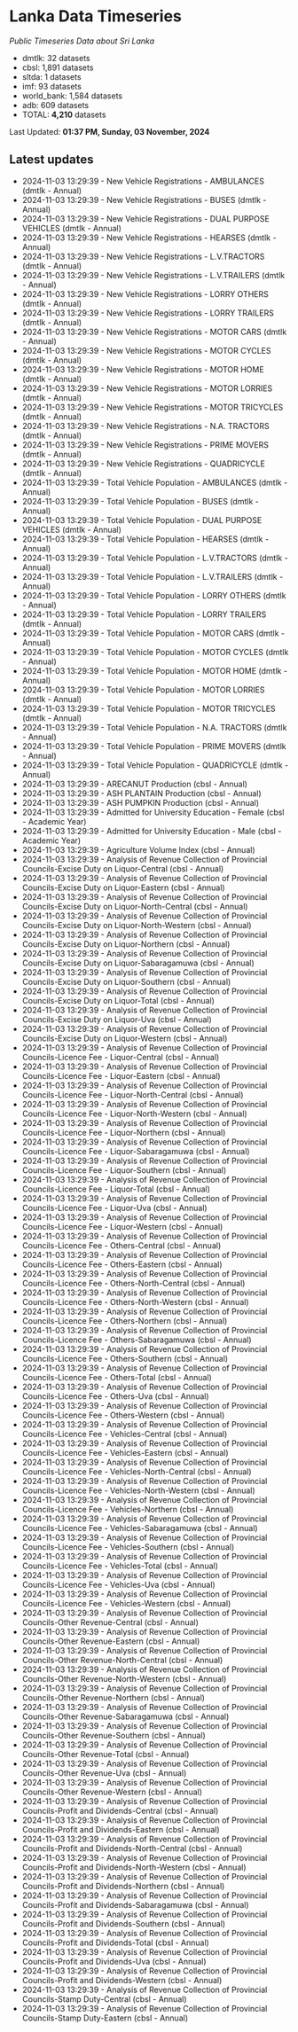 # Lanka Data Timeseries
*Public Timeseries Data about Sri Lanka*

* dmtlk: 32 datasets
* cbsl: 1,891 datasets
* sltda: 1 datasets
* imf: 93 datasets
* world_bank: 1,584 datasets
* adb: 609 datasets
* TOTAL: **4,210** datasets

Last Updated: **01:37 PM, Sunday, 03 November, 2024**

## Latest updates

* 2024-11-03 13:29:39 - New Vehicle Registrations - AMBULANCES (dmtlk - Annual)
* 2024-11-03 13:29:39 - New Vehicle Registrations - BUSES (dmtlk - Annual)
* 2024-11-03 13:29:39 - New Vehicle Registrations - DUAL PURPOSE VEHICLES (dmtlk - Annual)
* 2024-11-03 13:29:39 - New Vehicle Registrations - HEARSES (dmtlk - Annual)
* 2024-11-03 13:29:39 - New Vehicle Registrations - L.V.TRACTORS (dmtlk - Annual)
* 2024-11-03 13:29:39 - New Vehicle Registrations - L.V.TRAILERS (dmtlk - Annual)
* 2024-11-03 13:29:39 - New Vehicle Registrations - LORRY OTHERS (dmtlk - Annual)
* 2024-11-03 13:29:39 - New Vehicle Registrations - LORRY TRAILERS (dmtlk - Annual)
* 2024-11-03 13:29:39 - New Vehicle Registrations - MOTOR CARS (dmtlk - Annual)
* 2024-11-03 13:29:39 - New Vehicle Registrations - MOTOR CYCLES (dmtlk - Annual)
* 2024-11-03 13:29:39 - New Vehicle Registrations - MOTOR HOME (dmtlk - Annual)
* 2024-11-03 13:29:39 - New Vehicle Registrations - MOTOR LORRIES (dmtlk - Annual)
* 2024-11-03 13:29:39 - New Vehicle Registrations - MOTOR TRICYCLES (dmtlk - Annual)
* 2024-11-03 13:29:39 - New Vehicle Registrations - N.A. TRACTORS (dmtlk - Annual)
* 2024-11-03 13:29:39 - New Vehicle Registrations - PRIME MOVERS (dmtlk - Annual)
* 2024-11-03 13:29:39 - New Vehicle Registrations - QUADRICYCLE (dmtlk - Annual)
* 2024-11-03 13:29:39 - Total Vehicle Population - AMBULANCES (dmtlk - Annual)
* 2024-11-03 13:29:39 - Total Vehicle Population - BUSES (dmtlk - Annual)
* 2024-11-03 13:29:39 - Total Vehicle Population - DUAL PURPOSE VEHICLES (dmtlk - Annual)
* 2024-11-03 13:29:39 - Total Vehicle Population - HEARSES (dmtlk - Annual)
* 2024-11-03 13:29:39 - Total Vehicle Population - L.V.TRACTORS (dmtlk - Annual)
* 2024-11-03 13:29:39 - Total Vehicle Population - L.V.TRAILERS (dmtlk - Annual)
* 2024-11-03 13:29:39 - Total Vehicle Population - LORRY OTHERS (dmtlk - Annual)
* 2024-11-03 13:29:39 - Total Vehicle Population - LORRY TRAILERS (dmtlk - Annual)
* 2024-11-03 13:29:39 - Total Vehicle Population - MOTOR CARS (dmtlk - Annual)
* 2024-11-03 13:29:39 - Total Vehicle Population - MOTOR CYCLES (dmtlk - Annual)
* 2024-11-03 13:29:39 - Total Vehicle Population - MOTOR HOME (dmtlk - Annual)
* 2024-11-03 13:29:39 - Total Vehicle Population - MOTOR LORRIES (dmtlk - Annual)
* 2024-11-03 13:29:39 - Total Vehicle Population - MOTOR TRICYCLES (dmtlk - Annual)
* 2024-11-03 13:29:39 - Total Vehicle Population - N.A. TRACTORS (dmtlk - Annual)
* 2024-11-03 13:29:39 - Total Vehicle Population - PRIME MOVERS (dmtlk - Annual)
* 2024-11-03 13:29:39 - Total Vehicle Population - QUADRICYCLE (dmtlk - Annual)
* 2024-11-03 13:29:39 - ARECANUT Production (cbsl - Annual)
* 2024-11-03 13:29:39 - ASH PLANTAIN Production (cbsl - Annual)
* 2024-11-03 13:29:39 - ASH PUMPKIN Production (cbsl - Annual)
* 2024-11-03 13:29:39 - Admitted for University Education - Female (cbsl - Academic Year)
* 2024-11-03 13:29:39 - Admitted for University Education - Male (cbsl - Academic Year)
* 2024-11-03 13:29:39 - Agriculture Volume Index (cbsl - Annual)
* 2024-11-03 13:29:39 - Analysis of Revenue Collection of Provincial Councils-Excise Duty on Liquor-Central (cbsl - Annual)
* 2024-11-03 13:29:39 - Analysis of Revenue Collection of Provincial Councils-Excise Duty on Liquor-Eastern (cbsl - Annual)
* 2024-11-03 13:29:39 - Analysis of Revenue Collection of Provincial Councils-Excise Duty on Liquor-North-Central (cbsl - Annual)
* 2024-11-03 13:29:39 - Analysis of Revenue Collection of Provincial Councils-Excise Duty on Liquor-North-Western (cbsl - Annual)
* 2024-11-03 13:29:39 - Analysis of Revenue Collection of Provincial Councils-Excise Duty on Liquor-Northern (cbsl - Annual)
* 2024-11-03 13:29:39 - Analysis of Revenue Collection of Provincial Councils-Excise Duty on Liquor-Sabaragamuwa (cbsl - Annual)
* 2024-11-03 13:29:39 - Analysis of Revenue Collection of Provincial Councils-Excise Duty on Liquor-Southern (cbsl - Annual)
* 2024-11-03 13:29:39 - Analysis of Revenue Collection of Provincial Councils-Excise Duty on Liquor-Total (cbsl - Annual)
* 2024-11-03 13:29:39 - Analysis of Revenue Collection of Provincial Councils-Excise Duty on Liquor-Uva (cbsl - Annual)
* 2024-11-03 13:29:39 - Analysis of Revenue Collection of Provincial Councils-Excise Duty on Liquor-Western (cbsl - Annual)
* 2024-11-03 13:29:39 - Analysis of Revenue Collection of Provincial Councils-Licence Fee - Liquor-Central (cbsl - Annual)
* 2024-11-03 13:29:39 - Analysis of Revenue Collection of Provincial Councils-Licence Fee - Liquor-Eastern (cbsl - Annual)
* 2024-11-03 13:29:39 - Analysis of Revenue Collection of Provincial Councils-Licence Fee - Liquor-North-Central (cbsl - Annual)
* 2024-11-03 13:29:39 - Analysis of Revenue Collection of Provincial Councils-Licence Fee - Liquor-North-Western (cbsl - Annual)
* 2024-11-03 13:29:39 - Analysis of Revenue Collection of Provincial Councils-Licence Fee - Liquor-Northern (cbsl - Annual)
* 2024-11-03 13:29:39 - Analysis of Revenue Collection of Provincial Councils-Licence Fee - Liquor-Sabaragamuwa (cbsl - Annual)
* 2024-11-03 13:29:39 - Analysis of Revenue Collection of Provincial Councils-Licence Fee - Liquor-Southern (cbsl - Annual)
* 2024-11-03 13:29:39 - Analysis of Revenue Collection of Provincial Councils-Licence Fee - Liquor-Total (cbsl - Annual)
* 2024-11-03 13:29:39 - Analysis of Revenue Collection of Provincial Councils-Licence Fee - Liquor-Uva (cbsl - Annual)
* 2024-11-03 13:29:39 - Analysis of Revenue Collection of Provincial Councils-Licence Fee - Liquor-Western (cbsl - Annual)
* 2024-11-03 13:29:39 - Analysis of Revenue Collection of Provincial Councils-Licence Fee - Others-Central (cbsl - Annual)
* 2024-11-03 13:29:39 - Analysis of Revenue Collection of Provincial Councils-Licence Fee - Others-Eastern (cbsl - Annual)
* 2024-11-03 13:29:39 - Analysis of Revenue Collection of Provincial Councils-Licence Fee - Others-North-Central (cbsl - Annual)
* 2024-11-03 13:29:39 - Analysis of Revenue Collection of Provincial Councils-Licence Fee - Others-North-Western (cbsl - Annual)
* 2024-11-03 13:29:39 - Analysis of Revenue Collection of Provincial Councils-Licence Fee - Others-Northern (cbsl - Annual)
* 2024-11-03 13:29:39 - Analysis of Revenue Collection of Provincial Councils-Licence Fee - Others-Sabaragamuwa (cbsl - Annual)
* 2024-11-03 13:29:39 - Analysis of Revenue Collection of Provincial Councils-Licence Fee - Others-Southern (cbsl - Annual)
* 2024-11-03 13:29:39 - Analysis of Revenue Collection of Provincial Councils-Licence Fee - Others-Total (cbsl - Annual)
* 2024-11-03 13:29:39 - Analysis of Revenue Collection of Provincial Councils-Licence Fee - Others-Uva (cbsl - Annual)
* 2024-11-03 13:29:39 - Analysis of Revenue Collection of Provincial Councils-Licence Fee - Others-Western (cbsl - Annual)
* 2024-11-03 13:29:39 - Analysis of Revenue Collection of Provincial Councils-Licence Fee - Vehicles-Central (cbsl - Annual)
* 2024-11-03 13:29:39 - Analysis of Revenue Collection of Provincial Councils-Licence Fee - Vehicles-Eastern (cbsl - Annual)
* 2024-11-03 13:29:39 - Analysis of Revenue Collection of Provincial Councils-Licence Fee - Vehicles-North-Central (cbsl - Annual)
* 2024-11-03 13:29:39 - Analysis of Revenue Collection of Provincial Councils-Licence Fee - Vehicles-North-Western (cbsl - Annual)
* 2024-11-03 13:29:39 - Analysis of Revenue Collection of Provincial Councils-Licence Fee - Vehicles-Northern (cbsl - Annual)
* 2024-11-03 13:29:39 - Analysis of Revenue Collection of Provincial Councils-Licence Fee - Vehicles-Sabaragamuwa (cbsl - Annual)
* 2024-11-03 13:29:39 - Analysis of Revenue Collection of Provincial Councils-Licence Fee - Vehicles-Southern (cbsl - Annual)
* 2024-11-03 13:29:39 - Analysis of Revenue Collection of Provincial Councils-Licence Fee - Vehicles-Total (cbsl - Annual)
* 2024-11-03 13:29:39 - Analysis of Revenue Collection of Provincial Councils-Licence Fee - Vehicles-Uva (cbsl - Annual)
* 2024-11-03 13:29:39 - Analysis of Revenue Collection of Provincial Councils-Licence Fee - Vehicles-Western (cbsl - Annual)
* 2024-11-03 13:29:39 - Analysis of Revenue Collection of Provincial Councils-Other Revenue-Central (cbsl - Annual)
* 2024-11-03 13:29:39 - Analysis of Revenue Collection of Provincial Councils-Other Revenue-Eastern (cbsl - Annual)
* 2024-11-03 13:29:39 - Analysis of Revenue Collection of Provincial Councils-Other Revenue-North-Central (cbsl - Annual)
* 2024-11-03 13:29:39 - Analysis of Revenue Collection of Provincial Councils-Other Revenue-North-Western (cbsl - Annual)
* 2024-11-03 13:29:39 - Analysis of Revenue Collection of Provincial Councils-Other Revenue-Northern (cbsl - Annual)
* 2024-11-03 13:29:39 - Analysis of Revenue Collection of Provincial Councils-Other Revenue-Sabaragamuwa (cbsl - Annual)
* 2024-11-03 13:29:39 - Analysis of Revenue Collection of Provincial Councils-Other Revenue-Southern (cbsl - Annual)
* 2024-11-03 13:29:39 - Analysis of Revenue Collection of Provincial Councils-Other Revenue-Total (cbsl - Annual)
* 2024-11-03 13:29:39 - Analysis of Revenue Collection of Provincial Councils-Other Revenue-Uva (cbsl - Annual)
* 2024-11-03 13:29:39 - Analysis of Revenue Collection of Provincial Councils-Other Revenue-Western (cbsl - Annual)
* 2024-11-03 13:29:39 - Analysis of Revenue Collection of Provincial Councils-Profit and Dividends-Central (cbsl - Annual)
* 2024-11-03 13:29:39 - Analysis of Revenue Collection of Provincial Councils-Profit and Dividends-Eastern (cbsl - Annual)
* 2024-11-03 13:29:39 - Analysis of Revenue Collection of Provincial Councils-Profit and Dividends-North-Central (cbsl - Annual)
* 2024-11-03 13:29:39 - Analysis of Revenue Collection of Provincial Councils-Profit and Dividends-North-Western (cbsl - Annual)
* 2024-11-03 13:29:39 - Analysis of Revenue Collection of Provincial Councils-Profit and Dividends-Northern (cbsl - Annual)
* 2024-11-03 13:29:39 - Analysis of Revenue Collection of Provincial Councils-Profit and Dividends-Sabaragamuwa (cbsl - Annual)
* 2024-11-03 13:29:39 - Analysis of Revenue Collection of Provincial Councils-Profit and Dividends-Southern (cbsl - Annual)
* 2024-11-03 13:29:39 - Analysis of Revenue Collection of Provincial Councils-Profit and Dividends-Total (cbsl - Annual)
* 2024-11-03 13:29:39 - Analysis of Revenue Collection of Provincial Councils-Profit and Dividends-Uva (cbsl - Annual)
* 2024-11-03 13:29:39 - Analysis of Revenue Collection of Provincial Councils-Profit and Dividends-Western (cbsl - Annual)
* 2024-11-03 13:29:39 - Analysis of Revenue Collection of Provincial Councils-Stamp Duty-Central (cbsl - Annual)
* 2024-11-03 13:29:39 - Analysis of Revenue Collection of Provincial Councils-Stamp Duty-Eastern (cbsl - Annual)